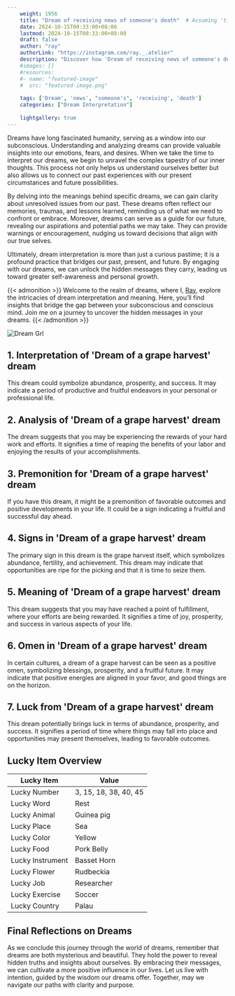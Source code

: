 ```yaml
---
    weight: 1956
    title: "Dream of receiving news of someone's death"  # Assuming 'title' column exists
    date: 2024-10-15T00:33:00+08:00
    lastmod: 2024-10-15T00:33:00+08:00
    draft: false
    author: "ray"
    authorLink: "https://instagram.com/ray._.atelier"
    description: "Discover how 'Dream of receiving news of someone's death' can interpret your future and uncover its significant meanings in your life."
    #images: []
    #resources:
    #- name: "featured-image"
    #  src: "featured-image.png"
    
    tags: ['Dream', 'news', "someone's", 'receiving', 'death']
    categories: ["Dream Interpretation"]
    
    lightgallery: true
---
```

    
Dreams have long fascinated humanity, serving as a window into our subconscious. Understanding and analyzing dreams can provide valuable insights into our emotions, fears, and desires. When we take the time to interpret our dreams, we begin to unravel the complex tapestry of our inner thoughts. This process not only helps us understand ourselves better but also allows us to connect our past experiences with our present circumstances and future possibilities.

By delving into the meanings behind specific dreams, we can gain clarity about unresolved issues from our past. These dreams often reflect our memories, traumas, and lessons learned, reminding us of what we need to confront or embrace. Moreover, dreams can serve as a guide for our future, revealing our aspirations and potential paths we may take. They can provide warnings or encouragement, nudging us toward decisions that align with our true selves.

Ultimately, dream interpretation is more than just a curious pastime; it is a profound practice that bridges our past, present, and future. By engaging with our dreams, we can unlock the hidden messages they carry, leading us toward greater self-awareness and personal growth.

{{< admonition >}}
Welcome to the realm of dreams, where I, [Ray](https://instagram.com/ray._.atelier), explore the intricacies of dream interpretation and meaning. Here, you’ll find insights that bridge the gap between your subconscious and conscious mind. Join me on a journey to uncover the hidden messages in your dreams.
{{< /admonition >}}

![Dream Grl](https://cdn.pixabay.com/photo/2017/11/02/03/35/gothic-2910057_1280.jpg "Dream Grl")

## 1. Interpretation of 'Dream of a grape harvest' dream
 This dream could symbolize abundance, prosperity, and success. It may indicate a period of productive and fruitful endeavors in your personal or professional life.

## 2. Analysis of 'Dream of a grape harvest' dream
 The dream suggests that you may be experiencing the rewards of your hard work and efforts. It signifies a time of reaping the benefits of your labor and enjoying the results of your accomplishments.

## 3. Premonition for 'Dream of a grape harvest' dream
 If you have this dream, it might be a premonition of favorable outcomes and positive developments in your life. It could be a sign indicating a fruitful and successful day ahead.

## 4. Signs in 'Dream of a grape harvest' dream
 The primary sign in this dream is the grape harvest itself, which symbolizes abundance, fertility, and achievement. This dream may indicate that opportunities are ripe for the picking and that it is time to seize them.

## 5. Meaning of 'Dream of a grape harvest' dream
 This dream suggests that you may have reached a point of fulfillment, where your efforts are being rewarded. It signifies a time of joy, prosperity, and success in various aspects of your life.

## 6. Omen in 'Dream of a grape harvest' dream
 In certain cultures, a dream of a grape harvest can be seen as a positive omen, symbolizing blessings, prosperity, and a fruitful future. It may indicate that positive energies are aligned in your favor, and good things are on the horizon.

## 7. Luck from 'Dream of a grape harvest' dream
 This dream potentially brings luck in terms of abundance, prosperity, and success. It signifies a period of time where things may fall into place and opportunities may present themselves, leading to favorable outcomes.

## Lucky Item Overview
| Lucky Item          | Value              |
|---------------|--------------------|
| Lucky Number        | 3, 15, 18, 38, 40, 45  |
| Lucky Word          | Rest |
| Lucky Animal        | Guinea pig |
| Lucky Place         | Sea     |
| Lucky Color         | Yellow     |
| Lucky Food          | Pork Belly      |
| Lucky Instrument    | Basset Horn |
| Lucky Flower        | Rudbeckia    |
| Lucky Job           | Researcher       |
| Lucky Exercise      | Soccer  |
| Lucky Country       | Palau    |


##  Final Reflections on Dreams

As we conclude this journey through the world of dreams, remember that dreams are both mysterious and beautiful. They hold the power to reveal hidden truths and insights about ourselves. By embracing their messages, we can cultivate a more positive influence in our lives. Let us live with intention, guided by the wisdom our dreams offer. Together, may we navigate our paths with clarity and purpose.
